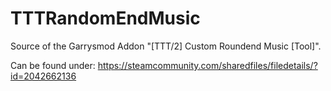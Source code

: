 # TTTRandomEndMusic

Source of the Garrysmod Addon "[TTT/2] Custom Roundend Music [Tool]".

Can be found under:
https://steamcommunity.com/sharedfiles/filedetails/?id=2042662136
